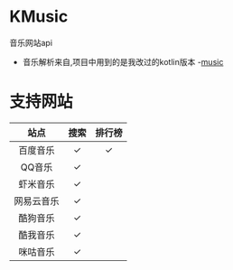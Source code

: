 # KMusic
音乐网站api
- 音乐解析来自,项目中用到的是我改过的kotlin版本
-[music](https://github.com/maicong/music)

# 支持网站

| 站点 |  搜索 | 排行榜 |
| :--: |  :-----: | :-----: | 
| 百度音乐     |✓|✓|
| QQ音乐      |✓| |
| 虾米音乐     |✓| |
| 网易云音乐   |✓| |
| 酷狗音乐     |✓| |
| 酷我音乐     |✓| |
| 咪咕音乐     |✓| |